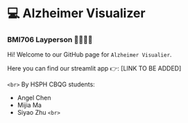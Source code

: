 # 💻 Alzheimer Visualizer
### BMI706 Layperson 👩‍💻👨‍💻

Hi! Welcome to our GitHub page for `Alzheimer Visualier`. 

Here you can find our streamlit app 👉: [LINK TO BE ADDED]


`<br>`
By HSPH CBQG students:
- Angel Chen
- Mijia Ma
- Siyao Zhu
`<br>`
